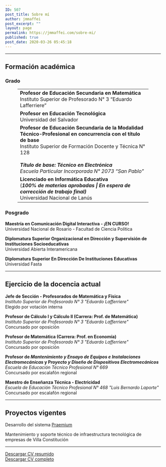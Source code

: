 ```yaml
---
ID: 507
post_title: Sobre mí
author: jmmaffei
post_excerpt: ""
layout: page
permalink: https://jmmaffei.com/sobre-mi/
published: true
post_date: 2020-03-26 05:45:18
---
```

<!-- wp:separator -->
<hr class="wp-block-separator"/>
<!-- /wp:separator -->

<!-- wp:heading -->
<h2>Formación académica</h2>
<!-- /wp:heading -->

<!-- wp:heading {"level":3} -->
<h3>Grado</h3>
<!-- /wp:heading -->

<!-- wp:table -->
<figure class="wp-block-table"><table><tbody><tr><td><strong>Profesor de Educación Secundaria en Matemática</strong><br>Instituto Superior de Profesorado N° 3 “Eduardo Lafferriere”<br></td></tr><tr><td><strong>Profesor en Educación Tecnológica</strong><br>Universidad del Salvador<br></td></tr><tr><td><strong>Profesor de Educación Secundaria de la Modalidad Técnico-Profesional en concurrencia con el título de base</strong><br>Instituto Superior de Formación Docente y Técnica N° 128<br><br><em><strong>Título de base:</strong> <strong>Técnico en Electrónica</strong><br>Escuela Particular Incorporada N° 2073 “San Pablo”</em></td></tr><tr><td><strong>Licenciado en Informática Educativa</strong><br>(<strong><em>100% de materias aprobadas | En espera de corrección de trabajo final)</em></strong><br>Universidad Nacional de Lanús</td></tr></tbody></table></figure>
<!-- /wp:table -->

<!-- wp:heading {"level":3} -->
<h3>Posgrado</h3>
<!-- /wp:heading -->

<!-- wp:paragraph -->
<p><strong>Maestría en Comunicación Digital Interactiva - ¡EN CURSO!</strong><br>Universidad Nacional de Rosario - Facultad de Ciencia Política</p>
<!-- /wp:paragraph -->

<!-- wp:paragraph -->
<p><strong>Diplomatura Superior Organizacional en Dirección y Supervisión de Instituciones Socioeducativas</strong><br>Universidad Abierta Interamericana</p>
<!-- /wp:paragraph -->

<!-- wp:paragraph -->
<p><strong>Diplomatura Superior En Dirección De Instituciones Educativas</strong><br>Universidad Fasta</p>
<!-- /wp:paragraph -->

<!-- wp:separator -->
<hr class="wp-block-separator"/>
<!-- /wp:separator -->

<!-- wp:heading -->
<h2>Ejercicio de la docencia actual</h2>
<!-- /wp:heading -->

<!-- wp:paragraph {"fontSize":"normal"} -->
<p class="has-normal-font-size"><strong>Jefe de Sección - Profesorados de Matemática y Física</strong><br><em>Instituto Superior de Profesorado N° 3 "Eduardo Lafferriere"</em><br>Elegido por votación interna</p>
<!-- /wp:paragraph -->

<!-- wp:paragraph {"fontSize":"normal"} -->
<p class="has-normal-font-size"><strong>Profesor de Cálculo I y Cálculo II (Carrera: Prof. de Matemática)</strong><br><em>Instituto Superior de Profesorado N° 3 "Eduardo Lafferriere"</em><br>Concursado por oposición</p>
<!-- /wp:paragraph -->

<!-- wp:paragraph -->
<p><strong>Profesor de Matemática (Carrera: Prof. en Economía)</strong><br><em>Instituto Superior de Profesorado N° 3 "Eduardo Lafferriere"</em><br>Concursado por oposición</p>
<!-- /wp:paragraph -->

<!-- wp:paragraph -->
<p><strong>Profesor de <em>Mantenimiento y Ensayo de Equipos e Instalaciones Electromecánicas</em> y P<em>royecto y Diseño de Dispositivos Electromecánicos</em></strong><br><em>Escuela de Educación Técnico Profesional N° 669</em><br>Concursado por escalafón regional</p>
<!-- /wp:paragraph -->

<!-- wp:paragraph -->
<p><strong>Maestro de Enseñanza Técnica - Electricidad</strong><br><em>Escuela de Educación Técnico Profesional N° 468 "Luis Bernardo Laporte"</em><br>Concursado por escalafón regional</p>
<!-- /wp:paragraph -->

<!-- wp:separator -->
<hr class="wp-block-separator"/>
<!-- /wp:separator -->

<!-- wp:heading -->
<h2>Proyectos vigentes</h2>
<!-- /wp:heading -->

<!-- wp:paragraph -->
<p>Desarrollo del sistema <a href="http://www.praemium.com.ar">Praemium</a></p>
<!-- /wp:paragraph -->

<!-- wp:paragraph -->
<p>Mantenimiento y soporte técnico de infraestructura tecnológica de empresas de Villa Constitución</p>
<!-- /wp:paragraph -->

<!-- wp:separator -->
<hr class="wp-block-separator"/>
<!-- /wp:separator -->

<!-- wp:button -->
<div class="wp-block-button"><a class="wp-block-button__link" href="https://1drv.ms/b/s!Au1d7R_1V3vC-hUKv4QOyOpQYf_f?e=qAzx1s">Descargar CV resumido</a></div>
<!-- /wp:button -->

<!-- wp:button {"backgroundColor":"luminous-vivid-orange"} -->
<div class="wp-block-button"><a class="wp-block-button__link has-background has-luminous-vivid-orange-background-color" href="https://1drv.ms/b/s!Au1d7R_1V3vC-hRiisiHZGjgcc5s?e=jjXdhv">Descargar CV completo</a></div>
<!-- /wp:button -->

<!-- wp:paragraph -->
<p></p>
<!-- /wp:paragraph -->